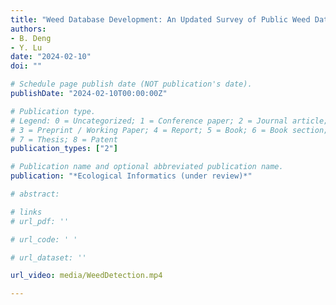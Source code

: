 ```yaml
---
title: "Weed Database Development: An Updated Survey of Public Weed Datasets and Cross-Season Weed Detection Adaptation"
authors: 
- B. Deng
- Y. Lu
date: "2024-02-10"
doi: ""

# Schedule page publish date (NOT publication's date).
publishDate: "2024-02-10T00:00:00Z"

# Publication type.
# Legend: 0 = Uncategorized; 1 = Conference paper; 2 = Journal article;
# 3 = Preprint / Working Paper; 4 = Report; 5 = Book; 6 = Book section;
# 7 = Thesis; 8 = Patent
publication_types: ["2"]

# Publication name and optional abbreviated publication name.
publication: "*Ecological Informatics (under review)*"

# abstract: 

# links
# url_pdf: ''

# url_code: ' '

# url_dataset: ''

url_video: media/WeedDetection.mp4

---
```


